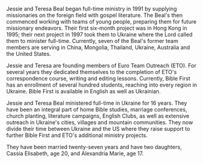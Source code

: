 Jessie and Teresa Beal began full-time ministry in 1991 by supplying missionaries on the foreign field with gospel literature. The Beal&apos;s then commenced working with teams of young people, preparing them for future missionary endeavors. Their first six-month project was in Hong Kong in 1995; their next project in 1997 took them to Ukraine where the Lord called them to minister full-time. Currently, seven of the Beal&apos;s former team members are serving in China, Mongolia, Thailand, Ukraine, Australia and the United States.

Jessie and Teresa are founding members of Euro Team Outreach (ETO). For several years they dedicated themselves to the completion of ETO&apos;s correspondence course, writing and editing lessons. Currently, Bible First has an enrollment of several hundred students, reaching into every region in Ukraine. Bible First is available in English as well as Ukrainian.

Jessie and Teresa Beal ministered full-time in Ukraine for 16 years. They have been an integral part of home Bible studies, marriage conferences, church planting, literature campaigns, English Clubs, as well as extensive outreach in Ukraine&apos;s cities, villages and mountain communities. They now divide their time between Ukraine and the US where they raise support to further Bible First and ETO&apos;s additional ministry projects.

They have been married twenty-seven years and have two daughters, Cassia Elisabeth, age 20, and Alexandria Marie, age 17.
